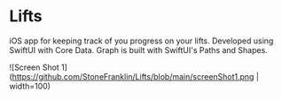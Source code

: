 # Lifts
 iOS app for keeping track of you progress on your lifts. Developed using SwiftUI with Core Data. Graph is built with SwiftUI's Paths and Shapes.
 
 ![Screen Shot 1](https://github.com/StoneFranklin/Lifts/blob/main/screenShot1.png | width=100)
 
